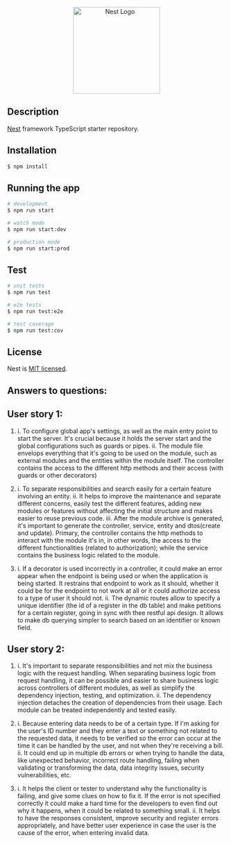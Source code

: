 <p align="center">
  <a href="http://nestjs.com/" target="blank"><img src="https://nestjs.com/img/logo-small.svg" width="200" alt="Nest Logo" /></a>
</p>

[circleci-image]: https://img.shields.io/circleci/build/github/nestjs/nest/master?token=abc123def456
[circleci-url]: https://circleci.com/gh/nestjs/nest

## Description

[Nest](https://github.com/nestjs/nest) framework TypeScript starter repository.

## Installation

```bash
$ npm install
```

## Running the app

```bash
# development
$ npm run start

# watch mode
$ npm run start:dev

# production mode
$ npm run start:prod
```

## Test

```bash
# unit tests
$ npm run test

# e2e tests
$ npm run test:e2e

# test coverage
$ npm run test:cov
```

## License

Nest is [MIT licensed](LICENSE).

## Answers to questions:

## User story 1:

1.  i. To configure global app's settings, as well as the main entry point to start the server. It's crucial because it holds the server start and the global configurations such as guards or pipes.
    ii. The module file envelops everything that it's going to be used on the module, such as external modules and the entities within the module itself. The controller contains the access to the different http methods and their access (with guards or other decorators)

2.  i. To separate responsibilities and search easily for a certain feature involving an entity.
    ii. It helps to improve the maintenance and separate different concerns, easily test the different features, adding new modules or features without affecting the initial structure and makes easier to reuse previous code.
    iii. After the module archive is generated, it's important to generate the controller, service, entity and dtos(create and update). Primary, the controller contains the http methods to interact with the module it's in, in other words, the access to the different functionalities (related to authorization); while the service contains the business logic related to the module.

3.  i. If a decorator is used incorrectly in a controller, it could make an error appear when the endpoint is being used or when the application is being started. It restrains that endpoint to work as it should, whether it could be for the endpoint to not work at all or it could authorize access to a type of user it should not.
    ii. The dynamic routes allow to specify a unique identifier (the id of a register in the db table) and make petitions for a certain register, going in sync with thee restful api design. It allows to make db querying simpler to search based on an identifier or known field.

## User story 2:

1. i. It's important to separate responsibilities and not mix the business logic with the request handling. When separating business logic from request handling, it can be possible and easier to share business logic across controllers of different modules, as well as simplify the dependency injection, testing, and optimization.
   ii. The dependency injection detaches the creation of dependencies from their usage. Each module can be treated independently and tested easily.

2. i. Because entering data needs to be of a certain type. If I'm asking for the user's ID number and they enter a text or something not related to the requested data, it needs to be verified so the error can occur at the time it can be handled by the user, and not when they're receiving a bill.
   ii. It could end up in multiple db errors or when trying to handle the data, like unexpected behavior, incorrect route handling, failing when validating or transforming the data, data integrity issues, security vulnerabilities, etc.

3. i. It helps the client or tester to understand why the functionality is failing, and give some clues on how to fix it. If the error is not specified correctly it could make a hard time for the developers to even find out why it happens, when it could be related to something small.
   ii. It helps to have the responses consistent, improve security and register errors appropriately, and have better user experience in case the user is the cause of the error, when entering invalid data.
